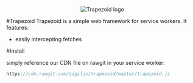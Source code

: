 <p align="center">
  <img src="https://upload.wikimedia.org/wikipedia/commons/b/b7/Isosceles_trapezoid.jpg" alt="Trapezoid logo"/>
</p>

#Trapezoid
Trapezoid is a simple web framework for service workers. It features:
* easily intercepting fetches

#Install

simply reference our CDN file on rawgit in your service worker:
```javascript
https://cdn.rawgit.com/sigiljs/trapezoid/master/trapezoid.js
```
